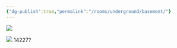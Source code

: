 ```yaml
---
{"dg-publish":true,"permalink":"/rooms/underground/basement/"}
---
```


![](https://i.imgur.com/7Xlp2y8.png)

![](https://i.imgur.com/Y90p60T.png)
14227?